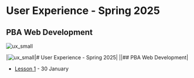 # User Experience - Spring 2025
## PBA Web Development
![ux_small](https://github.com/user-attachments/assets/301941d6-924d-424f-9c95-b3a431c98f0b)

|![ux_small](https://github.com/user-attachments/assets/301941d6-924d-424f-9c95-b3a431c98f0b)|# User Experience - Spring 2025|
||## PBA Web Development|
    

- [Lesson 1](https://github.com/arturomorarioja-kea/WD_UX_F25/blob/main/Lesson01/README.md) - 30 January

